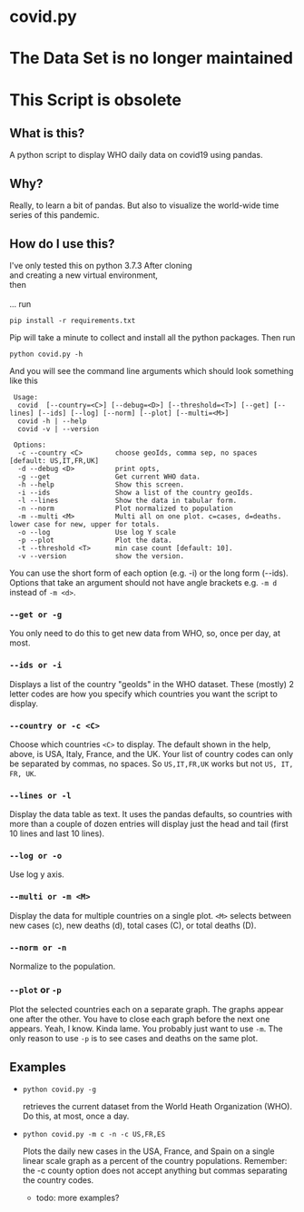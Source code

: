 # covid.py
# The Data Set is no longer maintained 
# This Script is obsolete
## What is this?
A python script to display WHO daily data on covid19 using pandas.
## Why?
Really, to learn a bit of pandas. But also to visualize the world-wide time series of this pandemic.
## How do I use this?
I've only tested this on python 3.7.3
After cloning <br>and creating a new virtual environment, <br>then<br><br>... run
```
pip install -r requirements.txt
```
Pip will take a minute to collect and install all the python packages. Then run
```
python covid.py -h
```
And you will see the command line arguments which should look something like this
```
 Usage:
  covid  [--country=<C>] [--debug=<D>] [--threshold=<T>] [--get] [--lines] [--ids] [--log] [--norm] [--plot] [--multi=<M>]
  covid -h | --help
  covid -v | --version

 Options:
  -c --country <C>        choose geoIds, comma sep, no spaces [default: US,IT,FR,UK]
  -d --debug <D>          print opts,
  -g --get                Get current WHO data.
  -h --help               Show this screen.
  -i --ids                Show a list of the country geoIds.
  -l --lines              Show the data in tabular form.
  -n --norm               Plot normalized to population
  -m --multi <M>          Multi all on one plot. c=cases, d=deaths. lower case for new, upper for totals.
  -o --log                Use log Y scale
  -p --plot               Plot the data.
  -t --threshold <T>      min case count [default: 10].
  -v --version            show the version.
 ```
 You can use the short form of each option (e.g. -i) or the long form (--ids). Options that take an argument should not have
 angle brackets e.g. ```-m d``` instead of ```-m <d>```.
 ### ```--get or -g```
 You only need to do this to get new data from WHO, so, once per day, at most.
 ### ```--ids or -i```
 Displays a list of the country "geoIds" in the WHO dataset. These (mostly) 2 letter codes are how you specify which countries you want
 the script to display.
 ### ```--country or -c <C>```
 Choose which countries ```<C>``` to display. The default shown in the help, above, is USA, Italy, France, and the UK. Your list of country
 codes can only be separated by commas, no spaces. So ```US,IT,FR,UK``` works but not ```US, IT, FR, UK```.
 ### ```--lines or -l```
 Display the data table as text. It uses the pandas defaults, so countries with more than a couple of dozen entries
 will display just the head and tail (first 10 lines and last 10 lines).
 ### ```--log or -o```
 Use log y axis.
 ### ```--multi or -m <M>```
 Display the data for multiple countries on a single plot. ```<M>``` selects between new cases (c), new deaths (d), total cases (C), or total deaths (D).
 ### ```--norm or -n```
 Normalize to the population.
 ### ```--plot``` or ```-p```
 Plot the selected countries each on a separate graph. The graphs appear one after the other. You have to close each graph before the next one
 appears. Yeah, I know. Kinda lame. You probably just want to use ```-m```. The only reason to use ```-p``` is to see cases and deaths on the same plot.
 ## Examples
  * ```python covid.py -g```

    retrieves the current dataset from the World Heath Organization (WHO). Do this, at most, once a day.
  * ```python covid.py -m c -n -c US,FR,ES```

     Plots the daily new cases in the USA, France, and Spain on a single linear scale graph as a percent of the country populations. Remember: the -c county option does not accept anything but commas separating the country codes.
      * todo: more examples?
